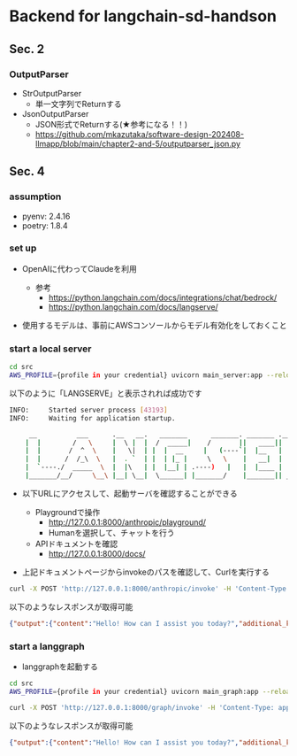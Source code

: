 # Backend for langchain-sd-handson

## Sec. 2
### OutputParser
- StrOutputParser
  - 単一文字列でReturnする
- JsonOutputParser
  - JSON形式でReturnする(★参考になる！！)
  - https://github.com/mkazutaka/software-design-202408-llmapp/blob/main/chapter2-and-5/outputparser_json.py

## Sec. 4
### assumption
- pyenv: 2.4.16
- poetry: 1.8.4

### set up
- OpenAIに代わってClaudeを利用
  - 参考
    - https://python.langchain.com/docs/integrations/chat/bedrock/
    - https://python.langchain.com/docs/langserve/

- 使用するモデルは、事前にAWSコンソールからモデル有効化をしておくこと

### start a local server
```bash
cd src
AWS_PROFILE={profile in your credential} uvicorn main_server:app --reload
```

以下のように「LANGSERVE」と表示されれば成功です
```bash
INFO:     Started server process [43193]
INFO:     Waiting for application startup.

     __          ___      .__   __.   _______      _______. _______ .______     ____    ____  _______
    |  |        /   \     |  \ |  |  /  _____|    /       ||   ____||   _  \    \   \  /   / |   ____|
    |  |       /  ^  \    |   \|  | |  |  __     |   (----`|  |__   |  |_)  |    \   \/   /  |  |__
    |  |      /  /_\  \   |  . `  | |  | |_ |     \   \    |   __|  |      /      \      /   |   __|
    |  `----./  _____  \  |  |\   | |  |__| | .----)   |   |  |____ |  |\  \----.  \    /    |  |____
    |_______/__/     \__\ |__| \__|  \______| |_______/    |_______|| _| `._____|   \__/     |_______|
```

- 以下URLにアクセスして、起動サーバを確認することができる
  - Playgroundで操作
    - http://127.0.0.1:8000/anthropic/playground/
    - Humanを選択して、チャットを行う
  - APIドキュメントを確認
    - http://127.0.0.1:8000/docs/

- 上記ドキュメントページからinvokeのパスを確認して、Curlを実行する
```bash
curl -X POST 'http://127.0.0.1:8000/anthropic/invoke' -H 'Content-Type: application/json' -d '{"input": [{"type": "human", "content": "hello"}]}'
```
以下のようなレスポンスが取得可能
```json
{"output":{"content":"Hello! How can I assist you today?","additional_kwargs":{"usage":{"prompt_tokens":8,"completion_tokens":12,"total_tokens":20},"stop_reason":"end_turn","model_id":"anthropic.claude-3-haiku-20240307-v1:0"},"response_metadata":{"usage":{"prompt_tokens":8,"completion_tokens":12,"total_tokens":20},"stop_reason":"end_turn","model_id":"anthropic.claude-3-haiku-20240307-v1:0"},"type":"ai","name":null,"id":"run-99ac0855-9ee3-49c1-ae38-93c1eaa1c511-0","example":false,"tool_calls":[],"invalid_tool_calls":[],"usage_metadata":{"input_tokens":8,"output_tokens":12,"total_tokens":20}},"metadata":{"run_id":"99ac0855-9ee3-49c1-ae38-93c1eaa1c511","feedback_tokens":[]}}%
```

### start a langgraph
- langgraphを起動する
```bash
cd src
AWS_PROFILE={profile in your credential} uvicorn main_graph:app --reload
```

```bash
curl -X POST 'http://127.0.0.1:8000/graph/invoke' -H 'Content-Type: application/json' -d '{"input": [["user", "今日の天気を教えて"]]}'
```
以下のようなレスポンスが取得可能
```json
{"output":{"content":"Hello! How can I assist you today?","additional_kwargs":{"usage":{"prompt_tokens":8,"completion_tokens":12,"total_tokens":20},"stop_reason":"end_turn","model_id":"anthropic.claude-3-haiku-20240307-v1:0"},"response_metadata":{"usage":{"prompt_tokens":8,"completion_tokens":12,"total_tokens":20},"stop_reason":"end_turn","model_id":"anthropic.claude-3-haiku-20240307-v1:0"},"type":"ai","name":null,"id":"run-99ac0855-9ee3-49c1-ae38-93c1eaa1c511-0","example":false,"tool_calls":[],"invalid_tool_calls":[],"usage_metadata":{"input_tokens":8,"output_tokens":12,"total_tokens":20}},"metadata":{"run_id":"99ac0855-9ee3-49c1-ae38-93c1eaa1c511","feedback_tokens":[]}}%
```
